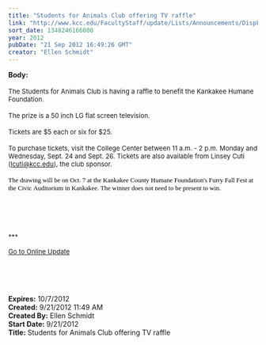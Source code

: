```yaml
---
title: "Students for Animals Club offering TV raffle"
link: "http://www.kcc.edu/FacultyStaff/update/Lists/Announcements/DispForm.aspx?ID=830"
sort_date: 1348246166000
year: 2012
pubDate: "21 Sep 2012 16:49:26 GMT"
creator: "Ellen Schmidt"
---
```


<div><b>Body:</b> <div class="ExternalClass936D565AE5124B92867D5FCFCFB31E8A">
<div><br /><font size="2">The Students for Animals Club is having a raffle to benefit the Kankakee Humane Foundation. </font></div>
<div><font size="2"></font> </div>
<div><font size="2">The prize is a 50 inch LG flat screen television. </font></div>
<div><font size="2"></font> </div>
<div><font size="2">Tickets are $5 each or six for $25. </font></div>
<div><font size="2"></font> </div>
<div><font size="2">To purchase tickets, visit the College Center between 11 a.m. - 2 p.m. Monday and Wednesday, Sept. 24 and Sept. 26. Tickets are also available from Linsey Cuti (</font><a href="mailto:lcuti@kcc.edu"><font size="2">lcuti@kcc.edu</font></a><font size="2">), the club sponsor.</font></div>
<div><span style="font-family:'Tahoma','sans-serif';color:black"><font size="2"></font></span> </div>
<div><span style="font-family:'Tahoma','sans-serif';color:black"><font size="2">The drawing will be on Oct. 7 at the Kankakee County Humane Foundation's Furry Fall Fest at the Civic Auditorium in Kankakee. The winner does not need to be present to win.</font></span></div>
<div><font size="2"></font> </div>
<div><font size="2"></font> </div>
<div>
<div><font size="2"></font> </div>
<div><font size="2"></font> </div>
<div>
<div>
<div>
<p><font size="2">***</font></p>
<p><font size="2"><a href="/FacultyStaff/update/Pages/dailyupdate.aspx">Go to Online Update</a></font><font size="2"></font></p>
<p><font size="2"></font> </p></div></div></div></div>
<div> </div>
<div> </div></div></div>
<div><b>Expires:</b> 10/7/2012</div>
<div><b>Created:</b> 9/21/2012 11:49 AM</div>
<div><b>Created By:</b> Ellen Schmidt</div>
<div><b>Start Date:</b> 9/21/2012</div>
<div><b>Title:</b> Students for Animals Club offering TV raffle</div>
